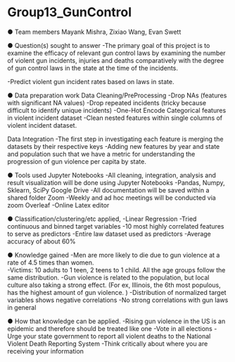 # Group13_GunControl
● Team members
    Mayank Mishra, Zixiao Wang, Evan Swett
    
● Question(s) sought to answer
  -The primary goal of this project is to examine the efficacy of relevant gun control laws by examining the number of violent gun incidents, injuries and    deaths comparatively with the degree of gun control laws in the state at the time of the incidents.
  
  -Predict violent gun incident rates based on laws in state. 

● Data preparation work
  Data Cleaning/PreProcessing
    -Drop NAs (features with significant NA values)
    -Drop repeated incidents (tricky because difficult to identify unique incidents)
    -One-Hot Encode Categorical features in violent incident dataset
    -Clean nested features within single columns of violent incident dataset.

  Data Integration
    -The first step in investigating each feature is merging the datasets by their respective keys
    -Adding new features by year and state and population such that we have a metric for understanding the progression of gun violence per capita by state.

● Tools used
  Jupyter Notebooks
    -All cleaning, integration, analysis and result visualization will be done using Jupyter Notebooks
      -Pandas, Numpy, Sklearn, SciPy
  Google Drive
    -All documentation will be saved within a shared folder
  Zoom
    -Weekly and ad hoc meetings will be conducted via zoom
  Overleaf
    -Online Latex editor

● Classification/clustering/etc applied,
  -Linear Regression
  -Tried continuous and binned target variables
  -10 most highly correlated features to serve as predictors
  -Entire law dataset used as predictors
  -Average accuracy of about 60%

● Knowledge gained
  -Men are more likely to die due to gun violence at a rate of 4.5 times than women.  
  -Victims: 10 adults to 1 teen, 2 teens to 1 child. All the age groups follow the same distribution.
  -Gun violence is related to the population, but local culture also taking a strong effect. (For ex,  Illinois, the 6th most populous, has the highest        amount of gun violence. )
  -Distribution of normalized target variables shows negative correlations
  -No strong correlations with gun laws in general

● How that knowledge can be applied.
  -Rising gun violence in the US is an epidemic and therefore should be treated like one
  -Vote in all elections
  -Urge your state government to report all violent deaths to the National Violent Death Reporting System
  -Think critically about where you are receiving your information
